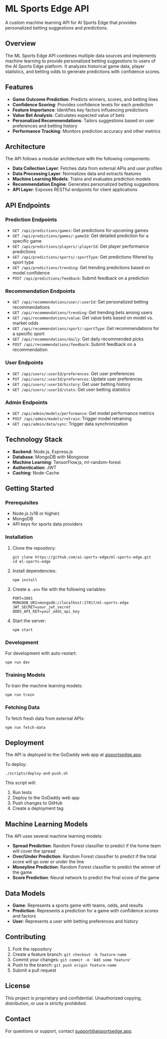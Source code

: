 # ML Sports Edge API

A custom machine learning API for AI Sports Edge that provides personalized betting suggestions and predictions.

## Overview

The ML Sports Edge API combines multiple data sources and implements machine learning to provide personalized betting suggestions to users of the AI Sports Edge platform. It analyzes historical game data, player statistics, and betting odds to generate predictions with confidence scores.

## Features

- **Game Outcome Prediction**: Predicts winners, scores, and betting lines
- **Confidence Scoring**: Provides confidence levels for each prediction
- **Feature Importance**: Identifies key factors influencing predictions
- **Value Bet Analysis**: Calculates expected value of bets
- **Personalized Recommendations**: Tailors suggestions based on user preferences and betting history
- **Performance Tracking**: Monitors prediction accuracy and other metrics

## Architecture

The API follows a modular architecture with the following components:

- **Data Collection Layer**: Fetches data from external APIs and user profiles
- **Data Processing Layer**: Normalizes data and extracts features
- **Machine Learning Models**: Trains and evaluates prediction models
- **Recommendation Engine**: Generates personalized betting suggestions
- **API Layer**: Exposes RESTful endpoints for client applications

## API Endpoints

### Prediction Endpoints

- `GET /api/predictions/games`: Get predictions for upcoming games
- `GET /api/predictions/games/:gameId`: Get detailed prediction for a specific game
- `GET /api/predictions/players/:playerId`: Get player performance predictions
- `GET /api/predictions/sports/:sportType`: Get predictions filtered by sport type
- `GET /api/predictions/trending`: Get trending predictions based on model confidence
- `POST /api/predictions/feedback`: Submit feedback on a prediction

### Recommendation Endpoints

- `GET /api/recommendations/user/:userId`: Get personalized betting recommendations
- `GET /api/recommendations/trending`: Get trending bets among users
- `GET /api/recommendations/value`: Get value bets based on model vs. market odds
- `GET /api/recommendations/sport/:sportType`: Get recommendations for a specific sport
- `GET /api/recommendations/daily`: Get daily recommended picks
- `POST /api/recommendations/feedback`: Submit feedback on a recommendation

### User Endpoints

- `GET /api/users/:userId/preferences`: Get user preferences
- `PUT /api/users/:userId/preferences`: Update user preferences
- `GET /api/users/:userId/history`: Get user betting history
- `GET /api/users/:userId/stats`: Get user betting statistics

### Admin Endpoints

- `GET /api/admin/models/performance`: Get model performance metrics
- `POST /api/admin/models/retrain`: Trigger model retraining
- `GET /api/admin/data/sync`: Trigger data synchronization

## Technology Stack

- **Backend**: Node.js, Express.js
- **Database**: MongoDB with Mongoose
- **Machine Learning**: TensorFlow.js, ml-random-forest
- **Authentication**: JWT
- **Caching**: Node-Cache

## Getting Started

### Prerequisites

- Node.js (v18 or higher)
- MongoDB
- API keys for sports data providers

### Installation

1. Clone the repository:
   ```
   git clone https://github.com/ai-sports-edge/ml-sports-edge.git
   cd ml-sports-edge
   ```

2. Install dependencies:
   ```
   npm install
   ```

3. Create a `.env` file with the following variables:
   ```
   PORT=3001
   MONGODB_URI=mongodb://localhost:27017/ml-sports-edge
   JWT_SECRET=your_jwt_secret
   ODDS_API_KEY=your_odds_api_key
   ```

4. Start the server:
   ```
   npm start
   ```

### Development

For development with auto-restart:
```
npm run dev
```

### Training Models

To train the machine learning models:
```
npm run train
```

### Fetching Data

To fetch fresh data from external APIs:
```
npm run fetch-data
```

## Deployment

The API is deployed to the GoDaddy web app at [aisportsedge.app](https://aisportsedge.app).

To deploy:
```
./scripts/deploy-and-push.sh
```

This script will:
1. Run tests
2. Deploy to the GoDaddy web app
3. Push changes to GitHub
4. Create a deployment tag

## Machine Learning Models

The API uses several machine learning models:

- **Spread Prediction**: Random Forest classifier to predict if the home team will cover the spread
- **Over/Under Prediction**: Random Forest classifier to predict if the total score will go over or under the line
- **Moneyline Prediction**: Random Forest classifier to predict the winner of the game
- **Score Prediction**: Neural network to predict the final score of the game

## Data Models

- **Game**: Represents a sports game with teams, odds, and results
- **Prediction**: Represents a prediction for a game with confidence scores and factors
- **User**: Represents a user with betting preferences and history

## Contributing

1. Fork the repository
2. Create a feature branch: `git checkout -b feature-name`
3. Commit your changes: `git commit -m 'Add some feature'`
4. Push to the branch: `git push origin feature-name`
5. Submit a pull request

## License

This project is proprietary and confidential. Unauthorized copying, distribution, or use is strictly prohibited.

## Contact

For questions or support, contact [support@aisportsedge.app](mailto:support@aisportsedge.app).